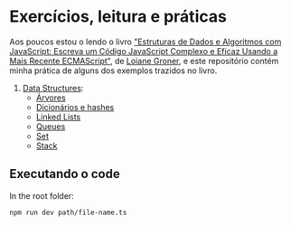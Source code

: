# Exercícios, leitura e práticas

Aos poucos estou o lendo o livro ["Estruturas de Dados e Algoritmos com JavaScript: Escreva um Código JavaScript Complexo e Eficaz Usando a Mais Recente ECMAScript"](https://www.amazon.com.br/gp/product/8575226932/ref=ppx_od_dt_b_asin_image_s01?ie=UTF8&psc=1), de [Loiane Groner](https://loiane.training), e este repositório contém minha prática de alguns dos exemplos trazidos no livro.

1. [Data Structures](/src/data-structures/):
    - [Árvores](/src/data-structures/trees/)
    - [Dicionários e hashes](/src/data-structures/dictionary-hashes/)
    - [Linked Lists](/src/data-structures/linked-lists/)
    - [Queues](/src/data-structures/queues/)
    - [Set](/src/data-structures/set/)
    - [Stack](/src/data-structures/stacks/)

## Executando o code

In the root folder:

```bash
npm run dev path/file-name.ts
```
